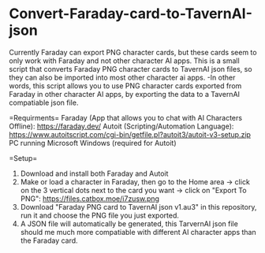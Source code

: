 # Convert-Faraday-card-to-TavernAI-json
Currently Faraday can export PNG character cards, but these cards seem to only work with Faraday and not other character AI apps.
This is a small script that converts Faraday PNG character cards to TavernAI json files, so they can also be imported into most other character ai apps.
-In other words, this script allows you to use PNG character cards exported from Faraday in other character AI apps, by exporting the data to a TavernAI compatiable json file. 

=Requirments=
Faraday (App that allows you to chat with AI Characters Offline): https://faraday.dev/
Autoit (Scripting/Automation Language): https://www.autoitscript.com/cgi-bin/getfile.pl?autoit3/autoit-v3-setup.zip
PC running Microsoft Windows (required for Autoit)

=Setup=
1) Download and install both Faraday and Autoit
2) Make or load a character in Faraday, then go to the Home area -> click on the 3 vertical dots next to the card you want -> click on "Export To PNG": https://files.catbox.moe/i7zusw.png
3) Download "Faraday PNG card to TavernAI json v1.au3" in this repository, run it and choose the PNG file you just exported.
4) A JSON file will automatically be generated, this TarvernAI json file should me much more compatiable with different AI character apps than the Faraday card.
